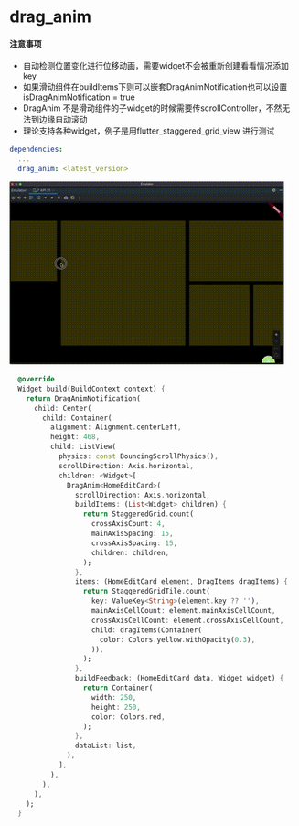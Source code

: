 # drag_anim
#### **注意事项**
- 自动检测位置变化进行位移动画，需要widget不会被重新创建看看情况添加key
- 如果滑动组件在buildItems下则可以嵌套DragAnimNotification也可以设置isDragAnimNotification = true
- DragAnim 不是滑动组件的子widget的时候需要传scrollController，不然无法到边缘自动滚动
- 理论支持各种widget，例子是用flutter_staggered_grid_view 进行测试


```yaml
dependencies:
  ...
  drag_anim: <latest_version>
```

![Staired example][aligned_example]

```dart
  @override
  Widget build(BuildContext context) {
    return DragAnimNotification(
      child: Center(
        child: Container(
          alignment: Alignment.centerLeft,
          height: 468,
          child: ListView(
            physics: const BouncingScrollPhysics(),
            scrollDirection: Axis.horizontal,
            children: <Widget>[
              DragAnim<HomeEditCard>(
                scrollDirection: Axis.horizontal,
                buildItems: (List<Widget> children) {
                  return StaggeredGrid.count(
                    crossAxisCount: 4,
                    mainAxisSpacing: 15,
                    crossAxisSpacing: 15,
                    children: children,
                  );
                },
                items: (HomeEditCard element, DragItems dragItems) {
                  return StaggeredGridTile.count(
                    key: ValueKey<String>(element.key ?? ''),
                    mainAxisCellCount: element.mainAxisCellCount,
                    crossAxisCellCount: element.crossAxisCellCount,
                    child: dragItems(Container(
                      color: Colors.yellow.withOpacity(0.3),
                    )),
                  );
                },
                buildFeedback: (HomeEditCard data, Widget widget) {
                  return Container(
                    width: 250,
                    height: 250,
                    color: Colors.red,
                  );
                },
                dataList: list,
              ),
            ],
          ),
        ),
      ),
    );
  }
```

<!-- Links -->
[aligned_example]: https://raw.githubusercontent.com/qq1023308356/drag_anim/main/docs/images/123.gif
